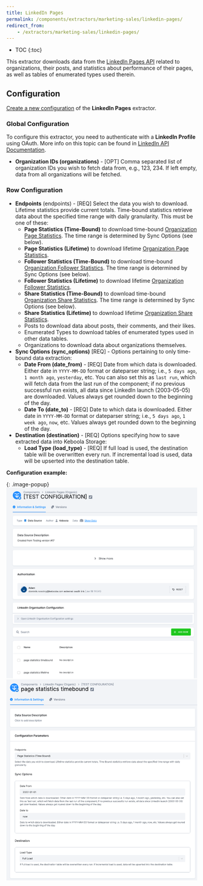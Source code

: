 ```yaml
---
title: LinkedIn Pages 
permalink: /components/extractors/marketing-sales/linkedin-pages/
redirect_from:
    - /extractors/marketing-sales/linkedin-pages/
---
```


* TOC
{:toc}

This extractor downloads data from the [LinkedIn Pages API](https://learn.microsoft.com/en-us/linkedin/marketing) related to organizations, their posts, and statistics about performance of their pages, as well as tables of enumerated types used therein.

## Configuration
[Create a new configuration](/components/#creating-component-configuration) of the **LinkedIn Pages** extractor.

### Global Configuration
To configure this extractor, you need to authenticate with a **LinkedIn Profile** using OAuth. More info on this topic can be found in [LinkedIn API Documentation](https://learn.microsoft.com/en-us/linkedin/shared/authentication/getting-access).

 - **Organization IDs (organizations)** - [OPT] Comma separated list of organization IDs you wish to fetch data from, e.g., 123, 234. If left empty, data from all organizations will be fetched.

### Row Configuration
 - **Endpoints** (endpoints) - [REQ] Select the data you wish to download. Lifetime statistics provide current totals. Time-bound statistics retrieve data about the specified time range with daily granularity. This must be one of these:
    - **Page Statistics (Time-Bound)** to download time-bound [Organization Page Statistics](https://learn.microsoft.com/en-us/linkedin/marketing/integrations/community-management/organizations/page-statistics?view=li-lms-2022-08&tabs=http). The time range is determined by Sync Options (see below).
    - **Page Statistics (Lifetime)** to download lifetime [Organization Page Statistics](https://learn.microsoft.com/en-us/linkedin/marketing/integrations/community-management/organizations/page-statistics?view=li-lms-2022-08&tabs=http).
    - **Follower Statistics (Time-Bound)** to download time-bound [Organization Follower Statistics](https://learn.microsoft.com/en-us/linkedin/marketing/integrations/community-management/organizations/follower-statistics?view=li-lms-2022-08&tabs=http). The time range is determined by Sync Options (see below).
    - **Follower Statistics (Lifetime)** to download lifetime [Organization Follower Statistics](https://learn.microsoft.com/en-us/linkedin/marketing/integrations/community-management/organizations/follower-statistics?view=li-lms-2022-08&tabs=http).
    - **Share Statistics (Time-Bound)** to download time-bound [Organization Share Statistics](https://learn.microsoft.com/en-us/linkedin/marketing/integrations/community-management/organizations/share-statistics?view=li-lms-2022-08&tabs=http). The time range is determined by Sync Options (see below).
    - **Share Statistics (Lifetime)** to download lifetime [Organization Share Statistics](https://learn.microsoft.com/en-us/linkedin/marketing/integrations/community-management/organizations/share-statistics?view=li-lms-2022-08&tabs=http).
    - Posts to download data about posts, their comments, and their likes.
    - Enumerated Types to download tables of enumerated types used in other data tables.
    - Organizations to download data about organizations themselves.
 - **Sync Options (sync_options)** [REQ] - Options pertaining to only time-bound data extraction:
    - **Date From (date_from)** - [REQ] Date from which data is downloaded. Either date in `YYYY-MM-DD` format or dateparser string; i.e., `5 days ago`, `1 month ago`, `yesterday`, etc. You can also set this as `last run`, which will fetch data from the last run of the component; if no previous successful run exists, all data since LinkedIn launch (2003-05-05) are downloaded. Values always get rounded down to the beginning of the day.
    - **Date To (date_to)** - [REQ] Date to which data is downloaded. Either date in `YYYY-MM-DD` format or dateparser string; i.e., `5 days ago`, `1 week ago`, `now`, etc. Values always get rounded down to the beginning of the day.
 - **Destination (destination)** - [REQ] Options specifying how to save extracted data into Keboola Storage:
    - **Load Type (load_type)** - [REQ] If full load is used, the destination table will be overwritten every run. If incremental load is used, data will be upserted into the destination table.


**Configuration example:**

{: .image-popup}
![LinkedIn Pages - Global Configuration](/components/extractors/marketing-sales/linkedin-pages/linkedin-pages-1.png)
![LinkedIn Pages - Row Configuration](/components/extractors/marketing-sales/linkedin-pages/linkedin-pages-2.png)
